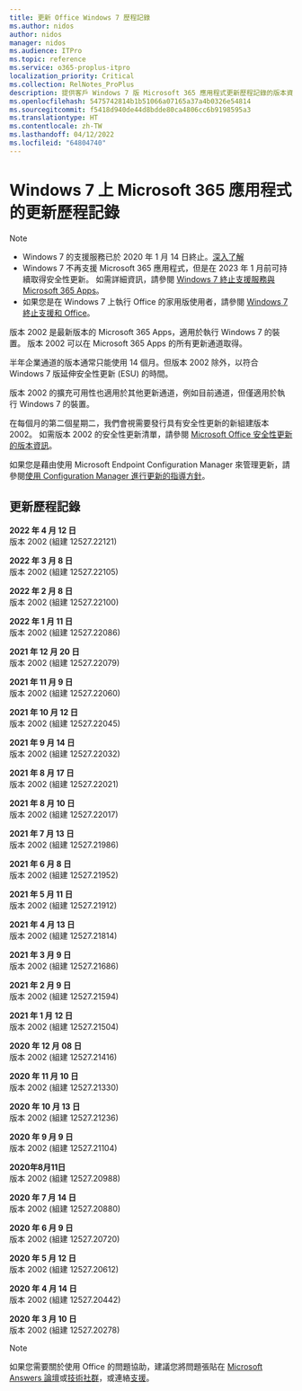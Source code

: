 ```yaml
---
title: 更新 Office Windows 7 歷程記錄
ms.author: nidos
author: nidos
manager: nidos
ms.audience: ITPro
ms.topic: reference
ms.service: o365-proplus-itpro
localization_priority: Critical
ms.collection: RelNotes_ProPlus
description: 提供客戶 Windows 7 版 Microsoft 365 應用程式更新歷程記錄的版本資訊
ms.openlocfilehash: 5475742814b1b51066a07165a37a4b0326e54814
ms.sourcegitcommit: f5418d940de44d8bdde80ca4806cc6b9198595a3
ms.translationtype: HT
ms.contentlocale: zh-TW
ms.lasthandoff: 04/12/2022
ms.locfileid: "64804740"
---
```

# <a name="update-history-for-microsoft-365-apps-on-windows-7"></a>Windows 7 上 Microsoft 365 應用程式的更新歷程記錄 

 > [!NOTE]
>
>- Windows 7 的支援服務已於 2020 年 1 月 14 日終止。[深入了解](https://www.microsoft.com/microsoft-365/windows/end-of-windows-7-support)
>- Windows 7 不再支援 Microsoft 365 應用程式，但是在 2023 年 1 月前可持續取得安全性更新。 如需詳細資訊，請參閱 [ Windows 7 終止支援服務與 Microsoft 365 Apps](/DeployOffice/endofsupport/windows-7-support)。
>- 如果您是在 Windows 7 上執行 Office 的家用版使用者，請參閱 [Windows 7 終止支援和 Office](https://support.microsoft.com/office/78f20fab-b57b-44d7-8368-06a8493f3cb9)。

版本 2002 是最新版本的 Microsoft 365 Apps，適用於執行 Windows 7 的裝置。 版本 2002 可以在 Microsoft 365 Apps 的所有更新通道取得。

半年企業通道的版本通常只能使用 14 個月。但版本 2002 除外，以符合 Windows 7 版延伸安全性更新 (ESU) 的時間。

版本 2002 的擴充可用性也適用於其他更新通道，例如目前通道，但僅適用於執行 Windows 7 的裝置。

在每個月的第二個星期二，我們會視需要發行具有安全性更新的新組建版本 2002。 如需版本 2002 的安全性更新清單，請參閱 [Microsoft Office 安全性更新的版本資訊](microsoft365-apps-security-updates.md)。

如果您是藉由使用 Microsoft Endpoint Configuration Manager 來管理更新，請參閱[使用 Configuration Manager 進行更新的指導方針](/deployoffice/endofsupport/windows-7-support#guidance-when-using-configuration-manager-for-updates)。


## <a name="update-history"></a>更新歷程記錄

[//]: # (DO NOT REMOVE)

**2022 年 4 月 12 日**<br/>
版本 2002 (組建 12527.22121)<br/>

**2022 年 3 月 8 日**<br/>
版本 2002 (組建 12527.22105)<br/>

**2022 年 2 月 8 日**<br/>
版本 2002 (組建 12527.22100)<br/>

**2022 年 1 月 11 日**<br/>
版本 2002 (組建 12527.22086)<br/>

**2021 年 12 月 20 日**<br/>
版本 2002 (組建 12527.22079)<br/>

**2021 年 11 月 9 日**<br/>
版本 2002 (組建 12527.22060)<br/>

**2021 年 10 月 12 日**<br/>
版本 2002 (組建 12527.22045)<br/>

**2021 年 9 月 14 日**<br/>
版本 2002 (組建 12527.22032)<br/>

**2021 年 8 月 17 日**<br/>
版本 2002 (組建 12527.22021)<br/>

**2021 年 8 月 10 日**<br/>
版本 2002 (組建 12527.22017)<br/>

**2021 年 7 月 13 日**<br/>
版本 2002 (組建 12527.21986)<br/>

**2021 年 6 月 8 日**<br/>
版本 2002 (組建 12527.21952)<br/>

**2021 年 5 月 11 日**<br/>
版本 2002 (組建 12527.21912)<br/>

**2021 年 4 月 13 日**<br/>
版本 2002 (組建 12527.21814)<br/>

**2021 年 3 月 9 日**<br/>
版本 2002 (組建 12527.21686)<br/>

**2021 年 2 月 9 日**<br/>
版本 2002 (組建 12527.21594)<br/>

**2021 年 1 月 12 日**<br/>
版本 2002 (組建 12527.21504)<br/>

**2020 年 12 月 08 日**<br/>
版本 2002 (組建 12527.21416)<br/>

**2020 年 11 月 10 日**<br/>
版本 2002 (組建 12527.21330)<br/>

**2020 年 10 月 13 日**<br/>
版本 2002 (組建 12527.21236)<br/>

**2020 年 9 月 9 日**<br/>
版本 2002 (組建 12527.21104)<br/>

**2020年8月11日**<br/>
版本 2002 (組建 12527.20988)<br/>

**2020 年 7 月 14 日**<br/>
版本 2002 (組建 12527.20880)<br/>

**2020 年 6 月 9 日**<br/>
版本 2002 (組建 12527.20720)<br/>

**2020 年 5 月 12 日**<br/>
版本 2002 (組建 12527.20612)<br/>

**2020 年 4 月 14 日**<br/>
版本 2002 (組建 12527.20442)<br/>

**2020 年 3 月 10 日**<br/>
版本 2002 (組建 12527.20278)<br/>




> [!NOTE]
> 如果您需要關於使用 Office 的問題協助，建議您將問題張貼在 [Microsoft Answers 論壇](https://answers.microsoft.com/)或[技術社群](https://techcommunity.microsoft.com/)，或連絡[支援](https://support.microsoft.com/contactus)。